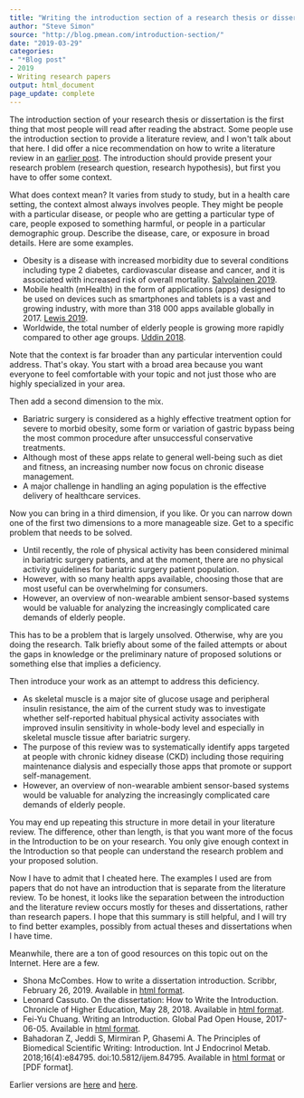 ```yaml
---
title: "Writing the introduction section of a research thesis or dissertation"
author: "Steve Simon"
source: "http://blog.pmean.com/introduction-section/"
date: "2019-03-29"
categories:
- "*Blog post"
- 2019
- Writing research papers
output: html_document
page_update: complete
---
```


The introduction section of your research thesis or dissertation is the first thing that most people will read after reading the abstract. Some people use the introduction section to provide a literature review, and I won't talk about that here. I did offer a nice recommendation on how to write a literature review in an [earlier post][sim3]. The introduction should provide present your research problem (research question, research hypothesis), but first you have to offer some context.

<!---More--->

What does context mean? It varies from study to study, but in a health care setting, the context almost always involves people. They might be people with a particular disease, or people who are getting a particular type of care, people exposed to something harmful, or people in a particular demographic group. Describe the disease, care, or exposure in broad details. Here are some examples.

- Obesity is a disease with increased morbidity due to several conditions including type 2 diabetes, cardiovascular disease and cancer, and it is associated with increased risk of overall mortality. [Salvolainen 2019][sal1].
- Mobile health (mHealth) in the form of applications (apps) designed to be used on devices such as smartphones and tablets is a vast and growing industry, with more than 318 000 apps available globally in 2017. [Lewis 2019][lew1].
- Worldwide, the total number of elderly people is growing more rapidly compared to other age groups. [Uddin 2018][udd1].

Note that the context is far broader than any particular intervention could address. That's okay. You start with a broad area because you want everyone to feel comfortable with your topic and not just those who are highly specialized in your area.

Then add a second dimension to the mix.

- Bariatric surgery is considered as a highly effective treatment option for severe to morbid obesity, some form or variation of gastric bypass being the most common procedure after unsuccessful conservative treatments.
- Although most of these apps relate to general well-being such as diet and fitness, an increasing number now focus on chronic disease management.
- A major challenge in handling an aging population is the effective delivery of healthcare services.

Now you can bring in a third dimension, if you like. Or you can narrow down one of the first two dimensions to a more manageable size. Get to a specific problem that needs to be solved.

- Until recently, the role of physical activity has been considered minimal in bariatric surgery patients, and at the moment, there are no physical activity guidelines for bariatric surgery patient population.
- However, with so many health apps available, choosing those that are most useful can be overwhelming for consumers.
- However, an overview of non-wearable ambient sensor-based systems would be valuable for analyzing the increasingly complicated care demands of elderly people.

This has to be a problem that is largely unsolved. Otherwise, why are you doing the research. Talk briefly about some of the failed attempts or about the gaps in knowledge or the preliminary nature of proposed solutions or something else that implies a deficiency.

Then introduce your work as an attempt to address this deficiency.

- As skeletal muscle is a major site of glucose usage and peripheral insulin resistance, the aim of the current study was to investigate whether self-reported habitual physical activity associates with improved insulin sensitivity in whole-body level and especially in skeletal muscle tissue after bariatric surgery.
- The purpose of this review was to systematically identify apps targeted at people with chronic kidney disease (CKD) including those requiring maintenance dialysis and especially those apps that promote or support self-management.
- However, an overview of non-wearable ambient sensor-based systems would be valuable for analyzing the increasingly complicated care demands of elderly people.

You may end up repeating this structure in more detail in your literature review. The difference, other than length, is that you want more of the focus in the Introduction to be on your research. You only give enough context in the Introduction so that people can understand the research problem and your proposed solution.

Now I have to admit that I cheated here. The examples I used are from papers that do not have an introduction that is separate from the literature review. To be honest, it looks like the separation between the introduction and the literature review occurs mostly for theses and dissertations, rather than research papers. I hope that this summary is still helpful, and I will try to find better examples, possibly from actual theses and dissertations when I have time.

Meanwhile, there are a ton of good resources on this topic out on the Internet. Here are a few.

- Shona McCombes. How to write a dissertation introduction. Scribbr, February 26, 2019. Available in [html format][mcc1].
- Leonard Cassuto. On the dissertation: How to Write the Introduction. Chronicle of Higher Education, May 28, 2018. Available in [html format][cas1].
- Fei-Yu Chuang. Writing an Introduction. Global Pad Open House, 2017-06-05. Available in [html format][chu1].
- Bahadoran Z, Jeddi S, Mirmiran P, Ghasemi A. The Principles of Biomedical Scientific Writing: Introduction. Int J Endocrinol Metab. 2018;16(4):e84795. doi:10.5812/ijem.84795. Available in [html format][bah1] or [PDF format].


[sim3]: http://new.pmean.com/literature-review/

[lew1]: https://www.ncbi.nlm.nih.gov/pmc/articles/PMC6419251/
[sal1]: https://www.ncbi.nlm.nih.gov/pmc/articles/PMC6336486/
[udd1]: https://www.ncbi.nlm.nih.gov/pmc/articles/PMC6068532/

[bah1]: https://www.ncbi.nlm.nih.gov/pmc/articles/PMC6218661/
[bah2]: https://www.ncbi.nlm.nih.gov/pmc/articles/PMC6218661/pdf/ijem-16-04-84795.pdf
[cas1]: https://www.chronicle.com/article/On-the-Dissertation-How-to/243507
[chu1]: https://warwick.ac.uk/fac/soc/al/globalpad/openhouse/academicenglishskills/writing/moreinfo/
[mcc1]: https://www.scribbr.com/dissertation/introduction-structure/
Earlier versions are [here][sim1] and [here][sim2].
 
[sim1]: http://blog.pmean.com/introduction-section/
[sim2]: http://new.pmean.com/introduction-section/
 
